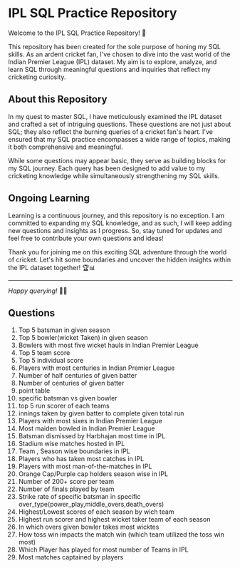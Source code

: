 
# IPL SQL Practice Repository

Welcome to the IPL SQL Practice Repository! 🏏

This repository has been created for the sole purpose of honing my SQL skills. As an ardent cricket fan, I've chosen to dive into the vast world of the Indian Premier League (IPL) dataset. My aim is to explore, analyze, and learn SQL through meaningful questions and inquiries that reflect my cricketing curiosity.

## About this Repository

In my quest to master SQL, I have meticulously examined the IPL dataset and crafted a set of intriguing questions. These questions are not just about SQL; they also reflect the burning queries of a cricket fan's heart. I've ensured that my SQL practice encompasses a wide range of topics, making it both comprehensive and meaningful.

While some questions may appear basic, they serve as building blocks for my SQL journey. Each query has been designed to add value to my cricketing knowledge while simultaneously strengthening my SQL skills.

## Ongoing Learning

Learning is a continuous journey, and this repository is no exception. I am committed to expanding my SQL knowledge, and as such, I will keep adding new questions and insights as I progress. So, stay tuned for updates and feel free to contribute your own questions and ideas!

Thank you for joining me on this exciting SQL adventure through the world of cricket. Let's hit some boundaries and uncover the hidden insights within the IPL dataset together! 🏆📊

---

*Happy querying!* 🧐📁

## Questions

1) Top 5 batsman in given season
2) Top 5 bowler(wicket Taken) in given season
3) Bowlers with most five wicket hauls in Indian Premier League
4) Top 5 team score
5) Top 5 individual score
6) Players with most centuries in Indian Premier League
7) Number of half centuries of given batter
8) Number of centuries of given batter
9) point table
10) specific batsman vs given bowler
11) top 5 run scorer of each  teams
12) innings taken by given batter to complete given total run
13) Players with most sixes in Indian Premier League
14) Most maiden bowled in Indian Premier League
15) Batsman dismissed by Harbhajan most time in IPL
16) Stadium wise matches hosted in IPL
17) Team , Season wise boundaries in IPL
18) Players who has taken most catches in IPL
19) Players with most man-of-the-matches in IPL
20) Orange Cap/Purple cap holders season wise in IPL
21) Number of 200+ score per team
22) Number of finals played by team
23) Strike rate of specific batsman in specific over_type(power_play,middle_overs,death_overs)
24) Highest/Lowest scores of each season by wich team
25) Highest run scorer and highest wicket taker team of each season
26) In which overs given bowler takes most wicktes
27) How toss win impacts the match win (which team utilized the toss win most)
28) Which Player has played for most number of Teams in IPL
29) Most matches captained by players

